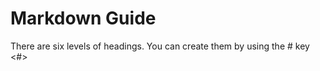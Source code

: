 # Markdown Guide
There are six levels of headings. 
You can create them by using the # key 
<#>
## 
### 
#### 
##### 
###### 